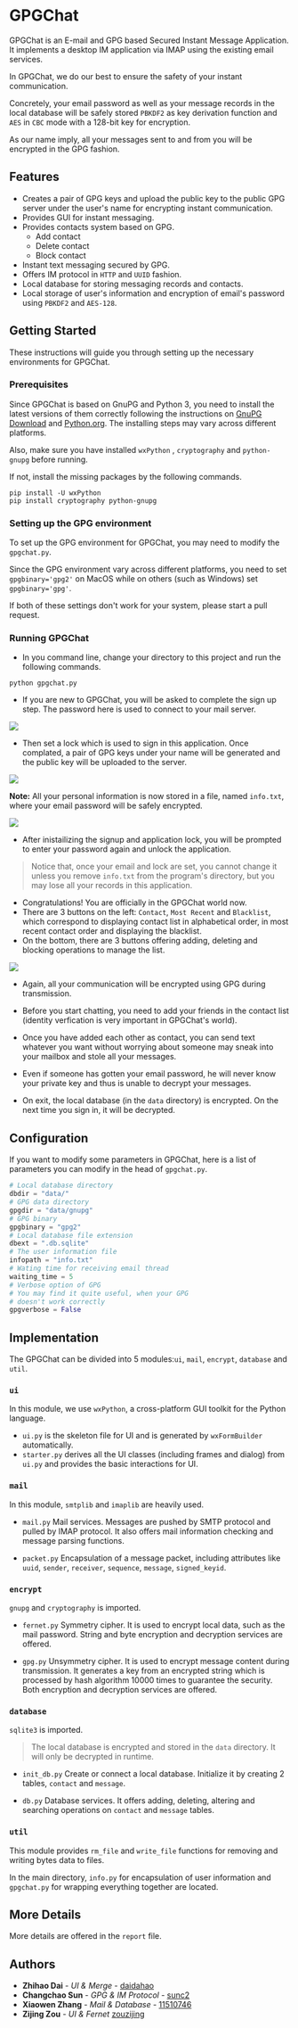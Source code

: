 # GPGChat

GPGChat is an E-mail and GPG based Secured Instant Message Application. It implements a desktop IM application via IMAP using the existing email services.

In GPGChat, we do our best to ensure the safety of your instant communication.

Concretely, your email password as well as your message records in the local database will be safely stored `PBKDF2` as key derivation function and `AES` in `CBC` mode with a 128-bit key for encryption.

As our name imply, all your messages sent to and from you will be encrypted in the GPG fashion.

## Features

- Creates a pair of GPG keys and upload the public key to the public GPG server under the user's name for encrypting instant communication.
- Provides GUI for instant messaging.
- Provides contacts system based on GPG.
  - Add contact
  - Delete contact
  - Block contact
- Instant text messaging secured by GPG.
- Offers IM protocol in `HTTP` and `UUID` fashion.
- Local database for storing messaging records and contacts.
- Local storage of user's information and encryption of email's password using `PBKDF2` and `AES-128`.

## Getting Started

These instructions will guide you through setting up the necessary environments for GPGChat.

### Prerequisites

Since GPGChat is based on GnuPG and Python 3, you need to install the latest versions of them correctly following the instructions on [GnuPG Download](https://www.gnupg.org/download/index.html) and [Python.org](https://www.python.org). The installing steps may vary across different platforms.

Also, make sure you have installed `wxPython` , `cryptography` and `python-gnupg` before running.

If not, install the missing packages by the following commands.

```
pip install -U wxPython
pip install cryptography python-gnupg
```

### Setting up the GPG environment

To set up the GPG environment for GPGChat, you may need to modify the `gpgchat.py`.

Since the GPG environment vary across different platforms, you need to set `gpgbinary='gpg2'` on MacOS while on others (such as Windows) set `gpgbinary='gpg'`.

If both of these settings don't work for your system, please start a pull request.

### Running GPGChat

* In you command line, change your directory to this project and run the following commands.

```
python gpgchat.py
```

* If you are new to GPGChat, you will be asked to complete the sign up step. The password here is used to connect to your mail server.

![](./img/signUp.png)

* Then set a lock which is used to sign in this application. Once complated, a pair of GPG keys under your name will be generated and the public key will be uploaded to the server.

![](./img/lock.png)

**Note:** All your personal information is now stored in a file, named `info.txt`, where your email password will be safely encrypted.

![](./img/infoPath.png)

* After inistailizing the signup and application lock, you will be prompted to enter your password again and unlock the application.

> Notice that, once your email and lock are set, you cannot change it unless you remove `info.txt` from the program's directory, but you may lose all your records in this application.

* Congratulations! You are officially in the GPGChat world now.
* There are 3 buttons on the left: `Contact`, `Most Recent` and `Blacklist`, which correspond to displaying contact list in alphabetical order, in most recent contact order and displaying the blacklist.
* On the bottom, there are 3 buttons offering adding, deleting and blocking operations to manage the list.

![](./img/send.png)

* Again, all your communication will be encrypted using GPG during transmission.
* Before you start chatting, you need to add your friends in the contact list (identity verfication is very important in GPGChat's world).
* Once you have added each other as contact, you can send text whatever you want without worrying about someone may sneak into your mailbox and stole all your messages.
* Even if someone has gotten your email password, he will never know your private key and thus is unable to decrypt your messages.

* On exit, the local database (in the `data` directory) is encrypted. On the next time you sign in, it will be decrypted.

## Configuration

If you want to modify some parameters in GPGChat, here is a list of parameters you can modify in the head of `gpgchat.py`.

```python
# Local database directory
dbdir = "data/"
# GPG data directory
gpgdir = "data/gnupg"
# GPG binary
gpgbinary = "gpg2"
# Local database file extension
dbext = ".db.sqlite"
# The user information file
infopath = "info.txt"
# Wating time for receiving email thread
waiting_time = 5
# Verbose option of GPG
# You may find it quite useful, when your GPG
# doesn't work correctly
gpgverbose = False
```

## Implementation

The GPGChat can be divided into 5 modules:`ui`, `mail`, `encrypt`, `database` and `util`.

### `ui`

In this module, we use `wxPython`, a cross-platform GUI toolkit for the Python language.

- `ui.py` is the skeleton file for UI and is generated by `wxFormBuilder` automatically.
- `starter.py` derives all the UI classes (including frames and dialog) from `ui.py` and provides the basic interactions for UI.

### `mail`

In this module, `smtplib` and `imaplib` are heavily used.

- `mail.py`
Mail services. Messages are pushed by SMTP protocol and pulled by IMAP protocol. It also offers mail information checking and message parsing functions.

- `packet.py`
Encapsulation of a message packet, including attributes like `uuid`, `sender`, `receiver`, `sequence`, `message`, `signed_keyid`.

### `encrypt`

`gnupg` and `cryptography` is imported.

- `fernet.py`
Symmetry cipher. It is used to encrypt local data, such as the mail password. String and byte encryption and decryption services are offered.

- `gpg.py`
Unsymmetry cipher. It is used to encrypt message content during transmission. It generates a key from an encrypted string which is processed by hash algorithm 10000 times to guarantee the security. Both encryption and decryption services are offered.

### `database`

`sqlite3` is imported.

> The local database is encrypted and stored in the `data` directory. It will only be decrypted in runtime.

- `init_db.py`
Create or connect a local database. Initialize it by creating 2 tables, `contact` and `message`.

- `db.py`
Database services. It offers adding, deleting, altering and searching operations on `contact` and `message` tables.

### `util`

This module provides `rm_file` and `write_file` functions for removing and writing bytes data to files.

In the main directory, `info.py` for encapsulation of user information and `gpgchat.py` for wrapping everything together are located.

## More Details
More details are offered in the `report` file.

## Authors

* **Zhihao Dai** - *UI & Merge* - [daidahao](https://github.com/daidahao)
* **Changchao Sun** - *GPG & IM Protocol* - [sunc2](https://github.com/sunc2)
* **Xiaowen Zhang** - *Mail & Database* - [11510746](https://github.com/11510746)
* **Zijing Zou** - *UI & Fernet*
[zouzijing](https://github.com/zouzijing)
